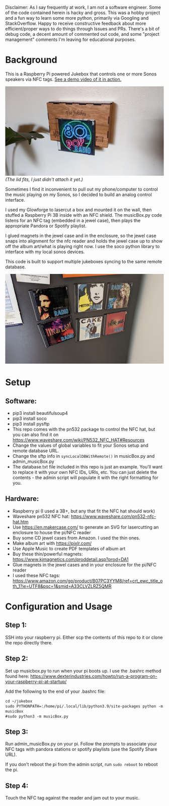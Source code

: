 Disclaimer: As I say frequently at work, I am not a software engineer. Some of the code contained herein is hacky and gross. This was a hobby project and a fun way to learn some more python, primarily via Googling and StackOverflow. Happy to receive constructive feedback about more efficient/proper ways to do things through Issues and PRs. There's a bit of debug code, a decent amount of commented out code, and some "project management" comments I'm leaving for educational purposes.

# Background
This is a Raspberry Pi powered Jukebox that controls one or more Sonos speakers via NFC tags. [See a demo video of it in action.](https://youtube.com/shorts/HJCB1uUh_KM)

![Jukebox](https://github.com/zacharycohn/jukebox/blob/main/demoimage.jpeg)
*(The lid fits, I just didn't attach it yet.)*

Sometimes I find it inconvenient to pull out my phone/computer to control the music playing on my Sonos, so I decided to build an analog control interface.

I used my Glowforge to lasercut a box and mounted it on the wall, then stuffed a Raspberry Pi 3B inside with an NFC shield. The musicBox.py code listens for an NFC tag (embedded in a jewel case), then plays the appropriate Pandora or Spotify playlist. 

I glued magnets in the jewel case and in the enclosure, so the jewel case snaps into alignment for the nfc reader and holds the jewel case up to show off the album art/what is playing right now. I use the soco python library to interface with my local sonos devices.

This code is built to support multiple jukeboxes syncing to the same remote database.

![Music Library](https://github.com/zacharycohn/jukebox/blob/main/musiclibrary.jpeg)

# Setup
## Software:
- pip3 install beautifulsoup4
- pip3 install soco
- pip3 install pysftp
- This repo comes with the pn532 package to control the NFC hat, but you can also find it on https://www.waveshare.com/wiki/PN532_NFC_HAT#Resources
- Change the values of global variables to fit your Sonos setup and remote database URL.
- Change the sftp info in `syncLocalDBWithRemote()` in musicBox.py and admin_musicBox.py
- The database.txt file included in this repo is just an example. You'll want to replace it with your own NFC IDs, URIs, etc. You can just delete the contents - the admin script will populate it with the right formatting for you.


## Hardware:
- Raspberry pi (I used a 3B+, but any that fit the NFC hat should work)
- Waveshare pn532 NFC hat: https://www.waveshare.com/pn532-nfc-hat.htm
- Use https://en.makercase.com/ to generate an SVG for lasercutting an enclosure to house the pi/NFC reader
- Buy some CD jewel cases from Amazon. I used the thin ones.
- Make album art with https://pixlr.com/
- Use Apple Music to create PDF templates of album art
- Buy these thin/powerful magnets: https://www.kjmagnetics.com/proddetail.asp?prod=DA1 
- Glue magnets in the jewel cases and in your enclosure for the pi/NFC reader
- I used these NFC tags: https://www.amazon.com/gp/product/B07PC3YYM8/ref=crt_ewc_title_oth_1?ie=UTF8&psc=1&smid=A33CLVZLRZ5QMR

# Configuration and Usage
## Step 1:
SSH into your raspberry pi. Either scp the contents of this repo to it or clone the repo directly there.

## Step 2: 
Set up musicbox.py to run when your pi boots up. I use the .bashrc method found here: https://www.dexterindustries.com/howto/run-a-program-on-your-raspberry-pi-at-startup/

Add the following to the end of your .bashrc file:

```
cd ~/jukebox
sudo PYTHONPATH=:/home/pi/.local/lib/python3.9/site-packages python -m musicBox
#sudo python3 -m musicBox.py
```

## Step 3:
Run admin_musicBox.py on your pi. Follow the prompts to associate your NFC tags with pandora stations or spotify playlists (use the Spotify Share URL).

If you don't reboot the pi from the admin script, run `sudo reboot` to reboot the pi.

## Step 4: 
Touch the NFC tag against the reader and jam out to your music.
